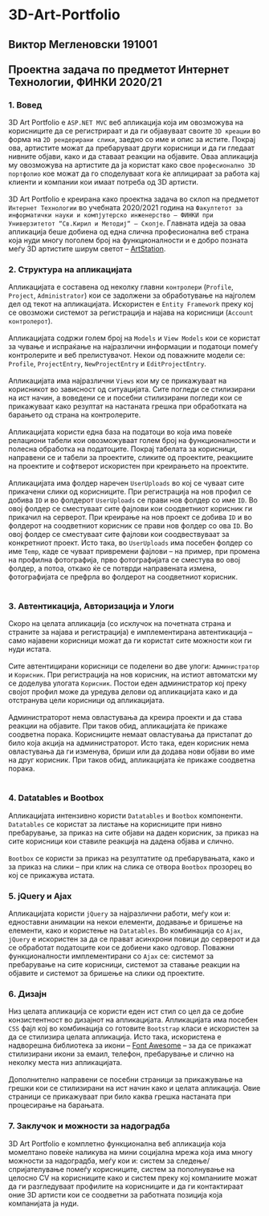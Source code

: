 # 3D-Art-Portfolio
## Виктор Мегленовски 191001 <br/><br/>Проектна задача по предметот Интернет Технологии, ФИНКИ 2020/21

### 1. Вовед
3D Art Portfolio е `ASP.NET MVC` веб апликација која им овозможува на корисниците да се регистрираат и да ги објавуваат своите `3D креации` во форма на `2D рендерирани слики`, заедно со име и опис за истите. Покрај ова, артистите можат да пребаруваат други корисници и да ги гледаат нивните објави, како и да ставаат реакции на објавите. Оваа апликација му овозможува на артистите да ја користат како свое `професионално 3D портфолио` кое можат да го споделуваат кога ќе аплицираат за работа кај клиенти и компании кои имаат потреба од 3D артисти. 
<br/><br/>
3D Art Portfolio е креирана како проектна задача во склоп на предметот `Интернет Технологии` во учебната 2020/2021 година на `Факултетот за информатички науки и компјутерско инженерство – ФИНКИ при Универзитетот “Св.Кирил и Методиј“ – Скопје`. Главната идеја за оваа апликација беше добиена од една слична професионална веб страна која нуди многу поголем број на функционалности и е добро позната меѓу 3D артистите ширум светот – [ArtStation](https://www.artstation.com).
### 2. Структура на апликацијата
Апликацијата е составена од неколку главни `контролери` (`Profile`, `Project`, `Administrator`) кои се задолжени за обработување на најголем дел од текот на апликацијата. Искористен е `Entity Framework` преку кој се овозможи системот за регистрација и најава на корисници (`Account контролерот`).<br/><br/>
Апликацијата содржи голем број на `Models` и `View Models` кои се користат за чување и испраќање на најразлични информации и податоци помеѓу контролерите и веб прелистувачот. Некои од поважните модели се: `Profile`, `ProjectEntry`, `NewProjectEntry` и `EditProjectEntry`.<br/><br/>
Апликацијата има најразлични `Views` кои му се прикажуваат на корисникот во зависност од ситуацијата. Сите погледи се стилизирани на ист начин, а воведени се и посебни стилизирани погледи кои се прикажуваат како резултат на настаната грешка при обработката на барањето од страна на контролерите.<br/><br/>
Апликацијата користи една база на податоци во која има повеќе релациони табели кои овозможуваат голем број на функционалности и полесна обработка на податоците. Покрај табелата за корисници, направени се и табели за проектите, сликите од проектите, реакциите на проектите и софтверот искористен при креирањето на проектите.<br/><br/>
Апликацијата има фолдер наречен `UserUploads` во кој се чуваат сите прикачени слики од корисниците. При регистрација на нов профил се добива `ID` и во фолдерот `UserUploads` се прави нов фолдер со име `ID`. Во овој фолдер се сместуваат сите фајлови кои соодветниот корисник ги прикачил на серверот. При креирање на нов проект се добива `ID` и во фолдерот на соодветниот корисник се прави нов фолдер со ова `ID`. Во овој фолдер се сместуваат сите фајлови кои соодвествуваат за конкретниот проект. Исто така, во `UserUploads` има посебен фолдер со име `Temp`, каде се чуваат привремени фајлови – на пример, при промена на профилна фотографија, прво фотографијата се сместува во овој фолдер, а потоа, откако ќе се потврди направената измена, фотографијата се префрла во фолдерот на соодветниот корисник.<br/><br/>
### 3. Автентикација, Авторизација и Улоги
Скоро на целата апликација (со исклучок на почетната страна и страните за најава и регистрација) е имплементирана автентикација – само најавени корисници можат да ги користат сите можности кои ги нуди истата.<br/><br/>
Сите автентицирани корисници се поделени во две улоги: `Администратор` и `Корисник`. При регистрација на нов корисник, на истиот автоматски му се доделува улогата `Корисник`. Постои еден администратор кој преку својот профил може да уредува делови од апликацијата како и да отстранува цели корисници од апликацијата.<br/><br/>
Администраторот нема овластувања да креира проекти и да става реакции на објавите. При таков обид, апликацијата ќе прикаже соодветна порака. Корисниците немаат овластувања да пристапат до било која акција на администраторот. Исто така, еден корисник нема овластувања да ги изменува, бриши или да додава нови објави во име на друг корисник. При таков обид, апликацијата ќе прикаже соодветна порака.<br/><br/>
### 4. Datatables и Bootbox
Апликацијата интензивно користи `Datatables` и `Bootbox` компоненти. `Datatables` се користат за листање на корисниците при нивно пребарување, за приказ на сите објави на даден корисник, за приказ на сите корисници кои ставиле реакција на дадена објава и слично. <br/><br/>`Bootbox` се користи за приказ на резултатите од пребарувањата, како и за приказ на слики – при клик на слика се отвора `Bootbox` прозорец во кој се прикажува истата.
### 5. jQuery и Ajax
Апликацијата користи `jQuery` за најразлични работи, меѓу кои и: едноставни анимации на некои елементи, додавање и бришење на елементи, како и користење на `Datatables`. Во комбинација со `Ajax`, `jQuery` e искористен за да се прават асинхрони повици до серверот и да се обработат податоците кои се добиени како одговор. Поважни функционалности имплементирани со `Ajax` се: системот за пребарување на сите корисници, системот за ставање реакции на објавите и системот за бришење на слики од проектите.
### 6. Дизајн
Низ целата апликација се користи еден ист стил со цел да се добие конзистентност во дизајнот на апликацијата. Апликацијата има посебен `CSS` фајл кој во комбинација со готовите `Bootstrap` класи е искористен за да се стилизира целата апликација. Исто така, искористена е надворешна библиотека за икони – [Font Awesome](https://fontawesome.com) – за да се прикажат стилизирани икони за емаил, телефон, пребарување и слично на неколку места низ апликацијата.<br/><br/>
Дополнително направени се посебни страници за прикажување на грешки кои се стилизирани на ист начин како и целата апликација. Овие страници се прикажуваат при било каква грешка настаната при процесирање на барањата.
### 7. Заклучок и можности за надоградба
3D Art Portfolio е комплетно функционална веб апликација која момелтано повеќе наликува на мини социјална мрежа која има многу можности за надоградба, меѓу кои и: систем за следење/спријателување помеѓу корисниците, систем за пополнување на целосно CV на корисниците како и систем преку кој компаниите можат да ги разгледуваат профилите на корисниците и да ги контактираат оние 3D артисти кои се соодветни за работната позиција која компанијата ја нуди.
